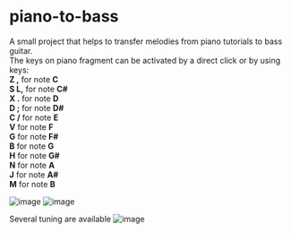 # piano-to-bass
A small project that helps to transfer melodies from piano tutorials to bass guitar. <br>
The keys on piano fragment can be activated by a direct click or by using keys:<br>
<b>Z ,</b> for note <b>C</b> <br>
<b>S L,</b> for note <b>C#</b> <br>
<b>X .</b> for note <b>D</b> <br>
<b>D ;</b> for note <b>D#</b> <br>
<b>C /</b> for note <b>E</b> <br>
<b>V</b> for note <b>F</b> <br>
<b>G</b> for note <b>F#</b> <br>
<b>B</b> for note <b>G</b> <br>
<b>H</b> for note <b>G#</b> <br>
<b>N</b> for note <b>A</b> <br>
<b>J</b> for note <b>A#</b> <br>
<b>M</b> for note <b>B</b> <br>

![image](https://user-images.githubusercontent.com/102351005/160241211-77f90fb4-42dd-4119-8a57-d869099b7045.png)
![image](https://user-images.githubusercontent.com/102351005/160241246-91beacd1-821a-4e09-af82-e6a7d73a25e6.png)

Several tuning are available
![image](https://user-images.githubusercontent.com/102351005/160241265-92a06420-1579-4ad9-9616-24606867d0a1.png)

